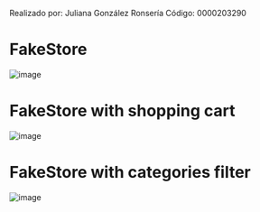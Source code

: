 Realizado por: Juliana González Ronsería
Código: 0000203290

# FakeStore
![image](https://github.com/lauragonro/FakeStore/assets/141372877/c94c0c77-a6fa-4ec1-a9c2-2b7ed45c7043)
# FakeStore with shopping cart
![image](https://github.com/lauragonro/FakeStore-Cart/assets/141372877/2ac03fca-982f-4e31-8bf5-7e3e57c5c9f9)
# FakeStore with categories filter
![image](https://github.com/lauragonro/FakeStore/assets/141372877/9c06f49e-5e6d-452e-9303-f002673af86a)

